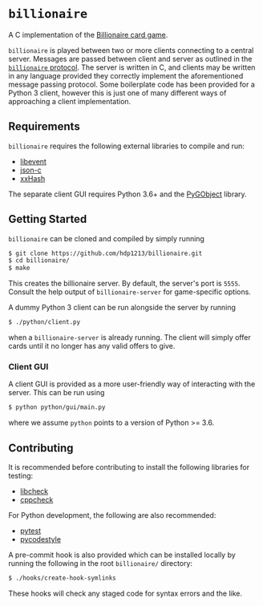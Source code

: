 # `billionaire`

A C implementation of the [Billionaire card game](https://ourpastimes.com/billionarie-card-game-rules-5970604.html).

`billionaire` is played between two or more clients connecting to a
central server. Messages are passed between client and server as
outlined in the [`billionaire` protocol](message_protocol.md).
The server is written in C, and clients may be written in any language
provided they correctly implement the aforementioned message passing
protocol. Some boilerplate code has been provided for a Python 3 client,
however this is just one of many different ways of approaching a client
implementation.

## Requirements

`billionaire` requires the following external libraries to compile and
run:
- [libevent](https://github.com/libevent/libevent)
- [json-c](https://github.com/json-c/json-c/)
- [xxHash](https://github.com/Cyan4973/xxHash)

The separate client GUI requires Python 3.6+ and the
[PyGObject](https://pygobject.readthedocs.io/en/latest/) library.

## Getting Started

`billionaire` can be cloned and compiled by simply running
```bash
$ git clone https://github.com/hdp1213/billionaire.git
$ cd billionaire/
$ make
```

This creates the billionaire server. By default, the server's port is
`5555`. Consult the help output of `billionaire-server` for
game-specific options.

A dummy Python 3 client can be run alongside the server by running
```bash
$ ./python/client.py
```
when a `billionaire-server` is already running. The client will simply
offer cards until it no longer has any valid offers to give.

### Client GUI

A client GUI is provided as a more user-friendly way of interacting with
the server. This can be run using
```bash
$ python python/gui/main.py
```
where we assume `python` points to a version of Python >= 3.6.

## Contributing

It is recommended before contributing to install the following libraries
for testing:
- [libcheck](https://libcheck.github.io/check/)
- [cppcheck](https://github.com/danmar/cppcheck/)

For Python development, the following are also recommended:
- [pytest](https://docs.pytest.org/en/latest/index.html)
- [pycodestyle](https://github.com/PyCQA/pycodestyle)

A pre-commit hook is also provided which can be installed locally by
running the following in the root `billionaire/` directory:
```bash
$ ./hooks/create-hook-symlinks
```

These hooks will check any staged code for syntax errors and the like.
